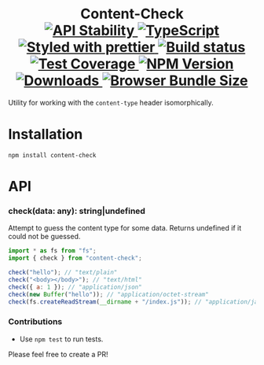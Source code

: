 <h1 align="center">
  <!-- Logo -->
  <br/>
  Content-Check
	<br/>

  <!-- Stability -->
  <a href="https://nodejs.org/api/documentation.html#documentation_stability_index">
    <img src="https://img.shields.io/badge/stability-stable-brightgreen.svg" alt="API Stability"/>
  </a>
  <!-- TypeScript -->
  <a href="http://typescriptlang.org">
    <img src="https://img.shields.io/badge/%3C%2F%3E-typescript-blue.svg" alt="TypeScript"/>
  </a>
  <!-- Prettier -->
  <a href="https://github.com/prettier/prettier">
    <img src="https://img.shields.io/badge/styled_with-prettier-ff69b4.svg" alt="Styled with prettier"/>
  </a>
  <!-- Travis build -->
  <a href="https://travis-ci.org/DylanPiercey/content-check">
  <img src="https://img.shields.io/travis/DylanPiercey/content-check.svg" alt="Build status"/>
  </a>
  <!-- Coveralls coverage -->
  <a href="https://coveralls.io/github/DylanPiercey/content-check">
    <img src="https://img.shields.io/coveralls/DylanPiercey/content-check.svg" alt="Test Coverage"/>
  </a>
  <!-- NPM version -->
  <a href="https://npmjs.org/package/content-check">
    <img src="https://img.shields.io/npm/v/content-check.svg" alt="NPM Version"/>
  </a>
  <!-- Downloads -->
  <a href="https://npmjs.org/package/content-check">
    <img src="https://img.shields.io/npm/dm/content-check.svg" alt="Downloads"/>
  </a>
  <!-- Size -->
  <a href="https://npmjs.org/package/content-check">
    <img src="https://img.shields.io/badge/size-418b-green.svg" alt="Browser Bundle Size"/>
  </a>
</h1>

Utility for working with the `content-type` header isomorphically.

# Installation

```console
npm install content-check
```

# API

### check(data: any): string|undefined

Attempt to guess the content type for some data. Returns undefined if it could not be guessed.

```javascript
import * as fs from "fs";
import { check } from "content-check";

check("hello"); // "text/plain"
check("<body></body>"); // "text/html"
check({ a: 1 }); // "application/json"
check(new Buffer("hello")); // "application/octet-stream"
check(fs.createReadStream(__dirname + "/index.js")); // "application/javascript"
```

### Contributions

* Use `npm test` to run tests.

Please feel free to create a PR!
